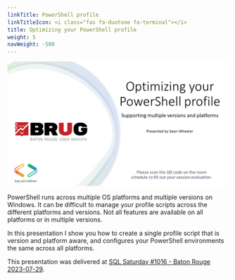 ```yaml
---
linkTitle: PowerShell profile
linkTitleIcon: <i class="fas fa-duotone fa-terminal"></i>
title: Optimizing your PowerShell profile
weight: 5
navWeight: -500
---
```

<!-- markdownlint-disable MD041 -->
![Optimizing your PowerShell profile](psprofiles.png)

PowerShell runs across multiple OS platforms and multiple versions on Windows. It can be difficult
to manage your profile scripts across the different platforms and versions. Not all features are
available on all platforms or in multiple versions.

In this presentation I show you how to create a single profile script that is version and platform
aware, and configures your PowerShell environments the same across all platforms.

This presentation was delivered at
[SQL Saturday #1016 - Baton Rouge 2023-07-29](https://sqlsaturday.com/2023-07-29-sqlsaturday1060/).
